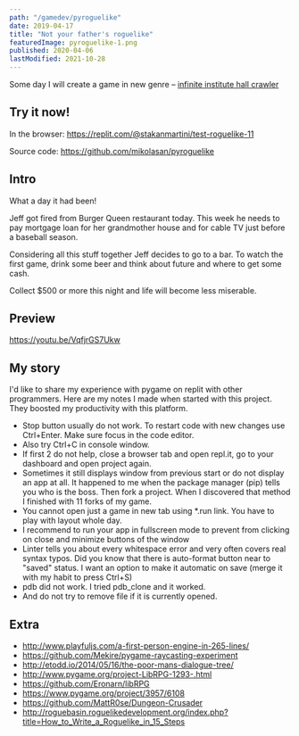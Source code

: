 ```yaml
---
path: "/gamedev/pyroguelike"
date: 2019-04-17
title: "Not your father's roguelike"
featuredImage: pyroguelike-1.png
published: 2020-04-06
lastModified: 2021-10-28
---
```


Some day I will create a game in new genre – [infinite institute hall crawler](/ideas/infinite-institute-hall-crawler)

## Try it now!

In the browser: https://replit.com/@stakanmartini/test-roguelike-11

Source code: https://github.com/mikolasan/pyroguelike

## Intro

What a day it had been!

Jeff got fired from Burger Queen restaurant today. This week he needs to pay mortgage loan for her grandmother house and for cable TV just before a baseball season.

Considering all this stuff together Jeff decides to go to a bar. To watch the first game, drink some beer and think about future and where to get some cash. 

Collect $500 or more this night and life will become less miserable.

## Preview

https://youtu.be/VqfjrGS7Ukw

## My story

I'd like to share my experience with pygame on replit with other programmers. Here are my notes I made when started with this project. They boosted my productivity with this platform.

- Stop button usually do not work. To restart code with new changes use Ctrl+Enter. Make sure focus in the code editor.
- Also try Ctrl+C in console window.
- If first 2 do not help, close a browser tab and open repl.it, go to your dashboard and open project again.
- Sometimes it still displays window from previous start or do not display an app at all. It happened to me when the package manager (pip) tells you who is the boss. Then fork a project. When I discovered that method I finished with 11 forks of my game.
- You cannot open just a game in new tab using *.run link. You have to play with layout whole day.
- I recommend to run your app in fullscreen mode to prevent from clicking on close and minimize buttons of the window 
- Linter tells you about every whitespace error and very often covers real syntax typos. Did you know that there is auto-format button near to "saved" status. I want an option to make it automatic on save (merge it with my habit to press Ctrl+S)
- pdb did not work. I tried pdb_clone and it worked.
- And do not try to remove file if it is currently opened.


## Extra

- http://www.playfuljs.com/a-first-person-engine-in-265-lines/
- https://github.com/Mekire/pygame-raycasting-experiment
- http://etodd.io/2014/05/16/the-poor-mans-dialogue-tree/
- http://www.pygame.org/project-LibRPG-1293-.html
- https://github.com/Eronarn/libRPG
- https://www.pygame.org/project/3957/6108
- https://github.com/MattR0se/Dungeon-Crusader
- http://roguebasin.roguelikedevelopment.org/index.php?title=How_to_Write_a_Roguelike_in_15_Steps